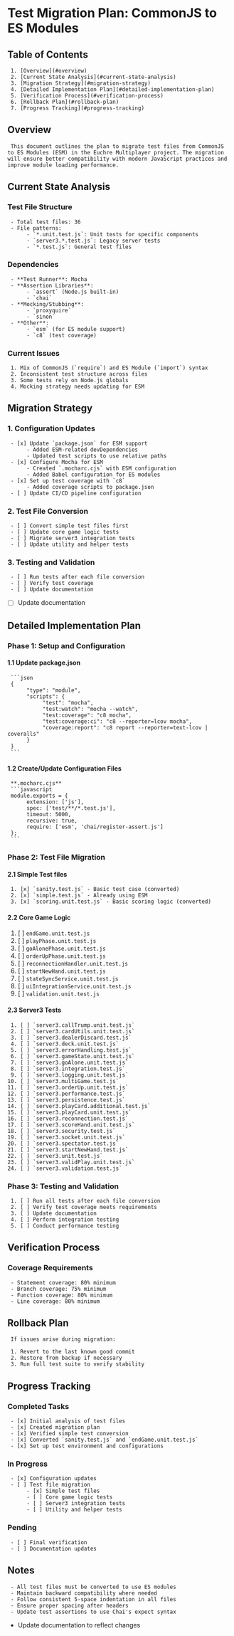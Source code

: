 # Test Migration Plan: CommonJS to ES Modules


## Table of Contents

     1. [Overview](#overview)
     2. [Current State Analysis](#current-state-analysis)
     3. [Migration Strategy](#migration-strategy)
     4. [Detailed Implementation Plan](#detailed-implementation-plan)
     5. [Verification Process](#verification-process)
     6. [Rollback Plan](#rollback-plan)
     7. [Progress Tracking](#progress-tracking)


## Overview

     This document outlines the plan to migrate test files from CommonJS to ES Modules (ESM) in the Euchre Multiplayer project. The migration will ensure better compatibility with modern JavaScript practices and improve module loading performance.


## Current State Analysis


### Test File Structure

     - Total test files: 36
     - File patterns:
          - `*.unit.test.js`: Unit tests for specific components
          - `server3.*.test.js`: Legacy server tests
          - `*.test.js`: General test files


### Dependencies

     - **Test Runner**: Mocha
     - **Assertion Libraries**:
          - `assert` (Node.js built-in)
          - `chai`
     - **Mocking/Stubbing**:
          - `proxyquire`
          - `sinon`
     - **Other**:
          - `esm` (for ES module support)
          - `c8` (test coverage)


### Current Issues

     1. Mix of CommonJS (`require`) and ES Module (`import`) syntax
     2. Inconsistent test structure across files
     3. Some tests rely on Node.js globals
     4. Mocking strategy needs updating for ESM


## Migration Strategy

### 1. Configuration Updates

     - [x] Update `package.json` for ESM support
          - Added ESM-related devDependencies
          - Updated test scripts to use relative paths
     - [x] Configure Mocha for ESM
          - Created `.mocharc.cjs` with ESM configuration
          - Added Babel configuration for ES modules
     - [x] Set up test coverage with `c8`
          - Added coverage scripts to package.json
     - [ ] Update CI/CD pipeline configuration

### 2. Test File Conversion

     - [ ] Convert simple test files first
     - [ ] Update core game logic tests
     - [ ] Migrate server3 integration tests
     - [ ] Update utility and helper tests

### 3. Testing and Validation

     - [ ] Run tests after each file conversion
     - [ ] Verify test coverage
     - [ ] Update documentation

  - [ ] Update documentation

## Detailed Implementation Plan


### Phase 1: Setup and Configuration


#### 1.1 Update package.json

     ```json
     {
          "type": "module",
          "scripts": {
               "test": "mocha",
               "test:watch": "mocha --watch",
               "test:coverage": "c8 mocha",
               "test:coverage:ci": "c8 --reporter=lcov mocha",
               "coverage:report": "c8 report --reporter=text-lcov | coveralls"
          }
     }
     ```


#### 1.2 Create/Update Configuration Files

     **.mocharc.cjs**
     ```javascript
     module.exports = {
          extension: ['js'],
          spec: ['test/**/*.test.js'],
          timeout: 5000,
          recursive: true,
          require: ['esm', 'chai/register-assert.js']
     };
     ```


### Phase 2: Test File Migration


#### 2.1 Simple Test files

     1. [x] `sanity.test.js` - Basic test case (converted)
     2. [x] `simple.test.js` - Already using ESM
     3. [x] `scoring.unit.test.js` - Basic scoring logic (converted)


#### 2.2 Core Game Logic

1. [ ] `endGame.unit.test.js`
2. [ ] `playPhase.unit.test.js`
3. [ ] `goAlonePhase.unit.test.js`
4. [ ] `orderUpPhase.unit.test.js`
5. [ ] `reconnectionHandler.unit.test.js`
6. [ ] `startNewHand.unit.test.js`
7. [ ] `stateSyncService.unit.test.js`
8. [ ] `uiIntegrationService.unit.test.js`
9. [ ] `validation.unit.test.js`

#### 2.3 Server3 Tests

     1. [ ] `server3.callTrump.unit.test.js`
     2. [ ] `server3.cardUtils.unit.test.js`
     3. [ ] `server3.dealerDiscard.test.js`
     4. [ ] `server3.deck.unit.test.js`
     5. [ ] `server3.errorHandling.test.js`
     6. [ ] `server3.gameState.unit.test.js`
     7. [ ] `server3.goAlone.unit.test.js`
     8. [ ] `server3.integration.test.js`
     9. [ ] `server3.logging.unit.test.js`
    10. [ ] `server3.multiGame.test.js`
    11. [ ] `server3.orderUp.unit.test.js`
    12. [ ] `server3.performance.test.js`
    13. [ ] `server3.persistence.test.js`
    14. [ ] `server3.playCard.additional.test.js`
    15. [ ] `server3.playCard.unit.test.js`
    16. [ ] `server3.reconnection.test.js`
    17. [ ] `server3.scoreHand.unit.test.js`
    18. [ ] `server3.security.test.js`
    19. [ ] `server3.socket.unit.test.js`
    20. [ ] `server3.spectator.test.js`
    21. [ ] `server3.startNewHand.test.js`
    22. [ ] `server3.unit.test.js`
    23. [ ] `server3.validPlay.unit.test.js`
    24. [ ] `server3.validation.test.js`


### Phase 3: Testing and Validation

     1. [ ] Run all tests after each file conversion
     2. [ ] Verify test coverage meets requirements
     3. [ ] Update documentation
     4. [ ] Perform integration testing
     5. [ ] Conduct performance testing


## Verification Process


### Coverage Requirements

     - Statement coverage: 80% minimum
     - Branch coverage: 75% minimum
     - Function coverage: 80% minimum
     - Line coverage: 80% minimum


## Rollback Plan


     If issues arise during migration:

     1. Revert to the last known good commit
     2. Restore from backup if necessary
     3. Run full test suite to verify stability


## Progress Tracking


### Completed Tasks

     - [x] Initial analysis of test files
     - [x] Created migration plan
     - [x] Verified simple test conversion
     - [x] Converted `sanity.test.js` and `endGame.unit.test.js`
     - [x] Set up test environment and configurations


### In Progress

     - [x] Configuration updates
     - [ ] Test file migration
          - [x] Simple test files
          - [ ] Core game logic tests
          - [ ] Server3 integration tests
          - [ ] Utility and helper tests


### Pending

     - [ ] Final verification
     - [ ] Documentation updates


## Notes

     - All test files must be converted to use ES modules
     - Maintain backward compatibility where needed
     - Follow consistent 5-space indentation in all files
     - Ensure proper spacing after headers
     - Update test assertions to use Chai's expect syntax
- Update documentation to reflect changes
